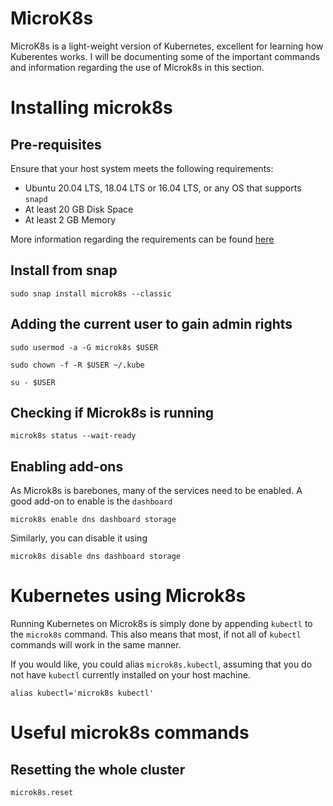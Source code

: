 # MicroK8s

MicroK8s is a light-weight version of Kubernetes, excellent for learning how Kuberentes works. I will be documenting some of the important commands and information regarding the use of Microk8s in this section. 

# Installing microk8s

## Pre-requisites
Ensure that your host system meets the following requirements:

- Ubuntu 20.04 LTS, 18.04 LTS or 16.04 LTS, or any OS that supports `snapd`
- At least 20 GB Disk Space
- At least 2 GB Memory

More information regarding the requirements can be found [here](https://microk8s.io/docs)

## Install from snap
`sudo snap install microk8s --classic`

## Adding the current user to gain admin rights
`sudo usermod -a -G microk8s $USER`

`sudo chown -f -R $USER ~/.kube`

`su - $USER`

## Checking if Microk8s is running
`microk8s status --wait-ready`

## Enabling add-ons 
As Microk8s is barebones, many of the services need to be enabled. A good add-on to enable is the `dashboard`

`microk8s enable dns dashboard storage`

Similarly, you can disable it using

`microk8s disable dns dashboard storage`


# Kubernetes using Microk8s
Running Kubernetes on Microk8s is simply done by appending `kubectl` to the `microk8s` command. This also means that most, if not all of `kubectl` commands will work in the same manner. 

If you would like, you could alias `microk8s.kubectl`, assuming that you do not have `kubectl` currently installed on your host machine. 

` alias kubectl='microk8s kubectl' `

# Useful microk8s commands

## Resetting the whole cluster
`microk8s.reset`



